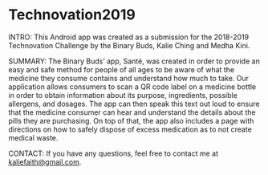 # Technovation2019

INTRO:
This Android app was created as a submission for the 2018-2019 Technovation Challenge by the Binary Buds, Kalie Ching and Medha Kini.

SUMMARY:
The Binary Buds’ app, Santé, was created in order to provide an easy and safe method for people of all ages to be aware of what the medicine they consume contains and understand how much to take. Our application allows consumers to scan a QR code label on a medicine bottle in order to obtain information about its purpose, ingredients, possible allergens, and dosages. The app can then speak this text out loud to ensure that the medicine consumer can hear and understand the details about the pills they are purchasing. On top of that, the app also includes a page with directions on how to safely dispose of excess medication as to not create medical waste. 

CONTACT:
If you have any questions, feel free to contact me at kaliefaith@gmail.com.
